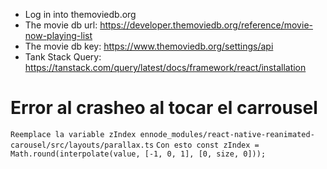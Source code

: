 - Log in into themoviedb.org
- The movie db url: https://developer.themoviedb.org/reference/movie-now-playing-list
- The movie db key: https://www.themoviedb.org/settings/api
- Tank Stack Query: https://tanstack.com/query/latest/docs/framework/react/installation

# Error al crasheo al tocar el carrousel
```Reemplace la variable zIndex ennode_modules/react-native-reanimated-carousel/src/layouts/parallax.ts```
```Con esto const zIndex = Math.round(interpolate(value, [-1, 0, 1], [0, size, 0]));```